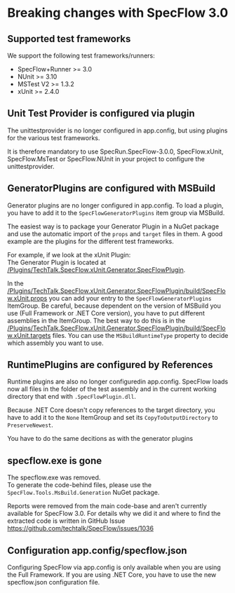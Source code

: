 # Breaking changes with SpecFlow 3.0

## Supported test frameworks

We support the following test frameworks/runners:

 - SpecFlow+Runner >= 3.0
 - NUnit >= 3.10
 - MSTest V2 >= 1.3.2
 - xUnit >= 2.4.0

## Unit Test Provider is configured via plugin

The unittestprovider is no longer configured in app.config, but using plugins for the various test frameworks.

It is therefore mandatory to use SpecRun.SpecFlow-3.0.0, SpecFlow.xUnit, SpecFlow.MsTest or SpecFlow.NUnit in your project to configure the unittestprovider.

## GeneratorPlugins are configured with MSBuild

Generator plugins are no longer configured in app.config.
To load a plugin, you have to add it to the `SpecFlowGeneratorPlugins` item group via MSBuild.

The easiest way is to package your Generator Plugin in a NuGet package and use the automatic import of the `props` and `target` files in them.
A good example are the plugins for the different test frameworks.

For example, if we look at the xUnit Plugin:  
The Generator Plugin is located at [/Plugins/TechTalk.SpecFlow.xUnit.Generator.SpecFlowPlugin](/Plugins/TechTalk.SpecFlow.xUnit.Generator.SpecFlowPlugin).

In the [/Plugins/TechTalk.SpecFlow.xUnit.Generator.SpecFlowPlugin/build/SpecFlow.xUnit.props](/Plugins/TechTalk.SpecFlow.xUnit.Generator.SpecFlowPlugin/build/SpecFlow.xUnit.props) you can add your entry to the `SpecFlowGeneratorPlugins` ItemGroup. Be careful, because dependent on the version of MSBuild you use (Full Framework or .NET Core version), you have to put different assemblies in the ItemGroup.
The best way to do this is in the [/Plugins/TechTalk.SpecFlow.xUnit.Generator.SpecFlowPlugin/build/SpecFlow.xUnit.targets](/Plugins/TechTalk.SpecFlow.xUnit.Generator.SpecFlowPlugin/build/SpecFlow.xUnit.targets) files. You can use the `MSBuildRuntimeType` property to decide which assembly you want to use.

## RuntimePlugins are configured by References

Runtime plugins are also no longer configuredin app.config.
SpecFlow loads now all files in the folder of the test assembly and in the current working directory that end with `.SpecFlowPlugin.dll`.

Because .NET Core doesn't copy references to the target directory, you have to add it to the `None` ItemGroup and set its `CopyToOutputDirectory` to `PreserveNewest`.

You have to do the same decitions <!-- What does this mean? --> as with the generator plugins

## specflow.exe is gone

The specflow.exe was removed.  
To generate the code-behind files, please use the `SpecFlow.Tools.MsBuild.Generation` NuGet package.  

Reports were removed from the main code-base and aren't currently available for SpecFlow 3.0. For details why we did it and where to find the extracted code is written in GitHub Issue <https://github.com/techtalk/SpecFlow/issues/1036>

## Configuration app.config/specflow.json

Configuring SpecFlow via app.config is only available when you are using the Full Framework. If you are using .NET Core, you have to use the new specflow.json configuration file.
